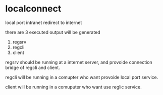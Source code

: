 # localconnect
local port intranet redirect to internet

there are 3 executed output will be generated
1. regsrv
2. regcli
4. client

regsrv should be running at a internet server, and provoide connection bridge of regcli and client.

regcli will be running in a comupter who want provoide local port service. 

client will be running in a comuputer who want use reglic service.

